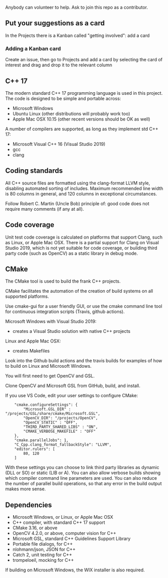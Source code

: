Anybody can volunteer to help.
Ask to join this repo as a contributor.

## Put your suggestions as a card
In the Projects there is a Kanban called "getting involved": add a card

### Adding a Kanban card
Create an issue, then go to Projects and add a card by selecting the card of interest and drag and drop it to the relevant column

## C++ 17
The modern standard C++ 17 programming language is used in this project.
The code is designed to be simple and portable across:
* Microsoft Windows
* Ubuntu Linux (other distributions will probably work too)
* Apple Mac OSX 10.15 (other recent versions should be OK as well)

A number of compilers are supported, as long as they implement std C++ 17:
* Microsoft Visual C++ 16 (Visual Studio 2019)
* gcc
* clang

## Coding standards
All C++ source files are formatted using the clang-format LLVM style,
disabling automated sorting of includes.
Maximum recommended line width is 80 columns in general,
and 120 columns in exceptional circumstances.

Follow Robert C. Martin (Uncle Bob) principle of:
good code does not require many comments (if any at all).

## Code coverage
Unit test code coverage is calculated on platforms that support Clang,
such as Linux, or Apple Mac OSX.  There is a partial support for Clang
on Visual Studio 2019, which is not yet suitable for code coverage, or
building third party code (such as OpenCV) as a static library in debug mode.

## CMake
The CMake tool is used to build the frank C++ projects.

CMake facilitates the automation of the creation of build systems
on all supported platforms.

Use cmake-gui for a user friendly GUI,
or use the cmake command line tool for continuous integration scripts
(Travis, github actions).

Microsoft Windows with Visual Studio 2019:
* creates a Visual Studio solution with native C++ projects

Linux and Apple Mac OSX:
* creates Makefiles

Look into the Github build actions and the travis builds
for examples of how to build on Linux and Microsoft Windows.

You will first need to get OpenCV and GSL.

Clone OpenCV and Microsoft GSL from GitHub, build, and install.

If you use VS Code, edit your user settings to configure CMake:
```
    "cmake.configureSettings": {
        "Microsoft.GSL_DIR" : "/projects/GSL/share/cmake/Microsoft.GSL",
        "OpenCV_DIR": "/projects/OpenCV",
        "OpenCV_STATIC" : "OFF",
        "THIRD_PARTY_SHARED_LIBS" : "ON",
        "CMAKE_VERBOSE_MAKEFILE" : "OFF"
    },
    "cmake.parallelJobs": 1,
    "C_Cpp.clang_format_fallbackStyle": "LLVM",
    "editor.rulers": [
        80, 120
    ]
```

With these settings you can choose to link third party libraries
as dynamic (DLL or SO) or static (LIB or A).
You can also allow verbose builds showing which compiler command line
parameters are used.
You can also reduce the number of parallel build operations, so that any
error in the build output makes more sense.

## Dependencies
* Microsoft Windows, or Linux, or Apple Mac OSX
* C++ compiler, with standard C++ 17 support
* CMake 3.16, or above
* OpenCV 4.2.0, or above, computer vision for C++
* Microsoft GSL, standard C++ Guidelines Support Library
* Portable file dialogs, for C++
* nlohmann/json, JSON for C++
* Catch 2, unit testing for C++
* trompeloeil, mocking for C++

If building on Microsoft Windows, the WIX installer is also required.
